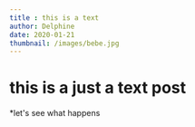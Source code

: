 ```yaml
---
title : this is a text
author: Delphine
date: 2020-01-21
thumbnail: /images/bebe.jpg
---
```


# this is a just a text post

*let's see what happens